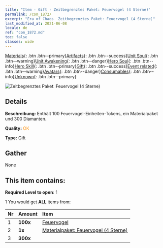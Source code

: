 ```yaml
---
title: "Item - Gift - Zeitbegrenztes Paket: Feuervogel (4 Sterne)"
permalink: /con_1872/
excerpt: "Era of Chaos  Zeitbegrenztes Paket: Feuervogel (4 Sterne)"
last_modified_at: 2021-06-08
locale: de
ref: "con_1872.md"
toc: false
classes: wide
---
```

 [Materials](/ItemsDE/){: .btn .btn--primary}[Artifacts](/ItemsDE/Artifacts/){: .btn .btn--success}[Unit Soul](/ItemsDE/UnitSoul/){: .btn .btn--warning}[Unit Awakening](/ItemsDE/UnitAwakening/){: .btn .btn--danger}[Hero Soul](/ItemsDE/HeroSoul/){: .btn .btn--info}[Hero Skill](/ItemsDE/HeroSkill/){: .btn .btn--primary}[Gift](/ItemsDE/Gift/){: .btn .btn--success}[Event related](/ItemsDE/Events/){: .btn .btn--warning}[Avatars](/ItemsDE/Avatars/){: .btn .btn--danger}[Consumables](/ItemsDE/Consumables/){: .btn .btn--info}[Unknown](/ItemsDE/Unknown/){: .btn .btn--primary}

 ![Zeitbegrenztes Paket: Feuervogel (4 Sterne)](/images/t/i_907495.png)

## Details
 **Beschreibung:** Enthält 100 Feuervogel-Einheiten-Tokens, ein Materialpaket und 300 Diamanten.

 **Quality:** <span style="color: #FF8C00">OK</span>

 **Type:** Gift

## Gather

  None

## This item contains:

 **Required Level to open:** 1

 1 You would get **ALL** items  from:

  | Nr | Amount |     Item    |
  |:---|:-------|:------------|
  | 1 |  **100x** | [Feuervogel](/ItemsDE/unt_268/) |  | 
  | 2 |  **1x** | [Materialpaket: Feuervogel (4 Sterne)](/ItemsDE/con_1876/) |  | 
  | 3 |  **300x** | <i class="fas fa-gem"/> |  | 
